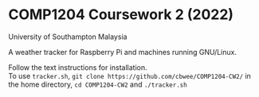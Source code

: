 # COMP1204 Coursework 2 (2022)
University of Southampton Malaysia

A weather tracker for Raspberry Pi and machines running GNU/Linux.

Follow the text instructions for installation.<br>
To use `tracker.sh`, `git clone https://github.com/cbwee/COMP1204-CW2/` in the home directory, `cd COMP1204-CW2` and `./tracker.sh`
